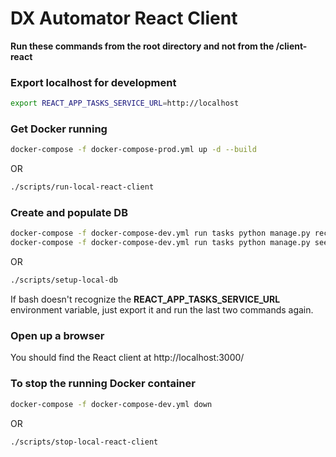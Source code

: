 # DX Automator React Client

**Run these commands from the root directory and not from the /client-react**

### Export localhost for development

```bash
export REACT_APP_TASKS_SERVICE_URL=http://localhost
```

### Get Docker running

```bash
docker-compose -f docker-compose-prod.yml up -d --build
```
OR
```bash
./scripts/run-local-react-client
```

### Create and populate DB

```bash
docker-compose -f docker-compose-dev.yml run tasks python manage.py recreate_db
docker-compose -f docker-compose-dev.yml run tasks python manage.py seed_db
```
OR
```bash
./scripts/setup-local-db
```

If bash doesn't recognize the **REACT_APP_TASKS_SERVICE_URL** environment variable, just export it and run the last two commands again.

### Open up a browser

You should find the React client at http://localhost:3000/


### To stop the running Docker container
```bash
docker-compose -f docker-compose-dev.yml down
```
OR
```bash
./scripts/stop-local-react-client
```
